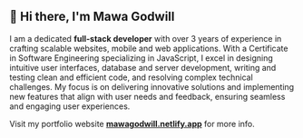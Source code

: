 ## 👋 Hi there, I'm Mawa Godwill

I am a dedicated **full-stack developer** with over 3 years of experience in crafting scalable websites,
mobile and web applications. With a Certificate in Software Engineering specializing in JavaScript, I
excel in designing intuitive user interfaces, database and server development, writing and testing clean
and efficient code, and resolving complex technical challenges. My focus is on delivering innovative
solutions and implementing new features that align with user needs and feedback, ensuring seamless and
engaging user experiences.

Visit my portfolio website **[mawagodwill.netlify.app](https://mawagodwill.netlify.app)** for more info.

